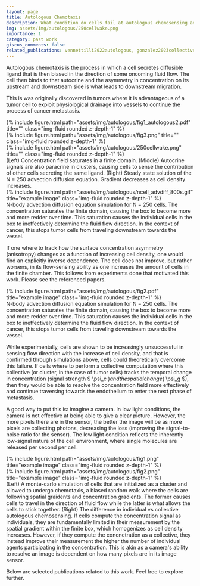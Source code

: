 ```yaml
---
layout: page
title: Autologous Chemotaxis
description: What condition do cells fail at autologous chemosensing and how that failure can be overcome 
img: assets/img/autologous/250cellwake.png
importance: 1
category: past work
giscus_comments: false
related_publications: vennettilli2022autologous, gonzalez2023collective
---
```


Autologous chemotaxis is the process in which a cell secretes diffusible ligand that is then biased in the direction of some oncoming fluid flow. The cell then binds to that autocrine and the asymmetry in concentration on its upstream and downstream side is what leads to downstream migration. 

This is was originally discovered in tumors where it is advantageous of a tumor cell to exploit physiological drainage into vessels to continue the process of cancer metastasis. 


<div class="row">
    <div class="col-sm mt-3 mt-md-0">
        {% include figure.html path="assets/img/autologous/fig1_autologous2.pdf" title="" class="img-fluid rounded z-depth-1" %}
    </div>
    <div class="col-sm mt-3 mt-md-0">
        {% include figure.html path="assets/img/autologous/fig3.png" title="" class="img-fluid rounded z-depth-1" %}
    </div>
    <div class="col-sm mt-3 mt-md-0">
        {% include figure.html path="assets/img/autologous/250cellwake.png" title="" class="img-fluid rounded z-depth-1" %}
    </div>
</div>
<div class="caption">
    (Left) Concentration field saturates in a finite domain. (Middle) Autocrine signals are also paracrine in clusters, causing cells to sense the contribution of other cells secreting the same ligand. (Right) Steady state solution of the N = 250 advection diffusion equation. Gradient decreases as cell density increases.
</div>
<div class="row">
    <div class="col-sm mt-3 mt-md-0">
        {% include figure.html path="assets/img/autologous/ncell_advdiff_800s.gif" title="example image" class="img-fluid rounded z-depth-1" %}
    </div>
</div>
<div class="caption">
    N-body advection diffusion equation simulation for N = 250 cells. The concentration saturates the finite domain, causing the box to become more and more redder over time. This saturation causes the individual cells in the box to ineffectively determine the fluid flow direction. In the context of cancer, this stops tumor cells from traveling downstream towards the vessel. 
</div>

If one where to track how the surface concentration asymmetry (anisotropy) changes as a function of increasing cell density, one would find an explicitly inverse dependence. The cell does not improve, but rather worsens, in its flow-sensing ability as one increases the amount of cells in the finite chamber. This follows from experiments done that motivated this work. Please see the referenced papers.

<div class="row">
    <div class="col-sm mt-3 mt-md-0">
        {% include figure.html path="assets/img/autologous/fig2.pdf" title="example image" class="img-fluid rounded z-depth-1" %}
    </div>
</div>
<div class="caption">
    N-body advection diffusion equation simulation for N = 250 cells. The concentration saturates the finite domain, causing the box to become more and more redder over time. This saturation causes the individual cells in the box to ineffectively determine the fluid flow direction. In the context of cancer, this stops tumor cells from traveling downstream towards the vessel. 
</div>

While experimentally, cells are shown to be increasingly unsuccessful in sensing flow direction with the increase of cell density, and that is confirmed through simulations above, cells could theoretically overcome this failure. If cells where to perform a collective computation where this collective (or cluster, in the case of tumor cells) tracks the temporal change in concentration (signal strength $ \psi_c $) and the spatial change ($ \psi_g $), then they would be able to resolve the concentration field more effectively and continue traversing towards the endothelium to enter the next phase of metastasis. 

A good way to put this is: imagine a camera. In low light conditions, the camera is not effective at being able to give a clear picture. However, the more pixels there are in the sensor, the better the image will be as more pixels are collecting photons, decreasing the loss (improving the signal-to-noise ratio for the sensor). The low light condition reflects the inherently low-signal nature of the cell environment, where single molecules are released per second per cell. 

<div class="row justify-content-sm-center">
    <div class="col-sm-8 mt-3 mt-md-0">
        {% include figure.html path="assets/img/autologous/fig1.png" title="example image" class="img-fluid rounded z-depth-1" %}
    </div>
    <div class="col-sm-4 mt-3 mt-md-0">
        {% include figure.html path="assets/img/autologous/fig2.png" title="example image" class="img-fluid rounded z-depth-1" %}
    </div>
</div>
<div class="caption">
    (Left) A monte-carlo simulation of cells that are initialized as a cluster and allowed to undergo chemotaxis, a biased random walk where the cells are following spatial graidents and concentration gradients. The former causes cells to travel in the direction of fluid flow while the latter is what allows the cells to stick together. (Right) The difference in individual vs collective autologous chemosensing. If cells compute the concentration signal as individuals, they are fundamentally limited in their measurement by the spatial gradient within the finite box, which homogenizes as cell density increases. However, if they compute the concnetration as a collective, they instead improve their measurement the higher the number of individual agents participating in the concentration. This is akin as a camera's ability to resolve an image is dependent on how many pixels are in its image sensor. 
</div>

Below are selected publications related to this work. Feel free to explore further. 



